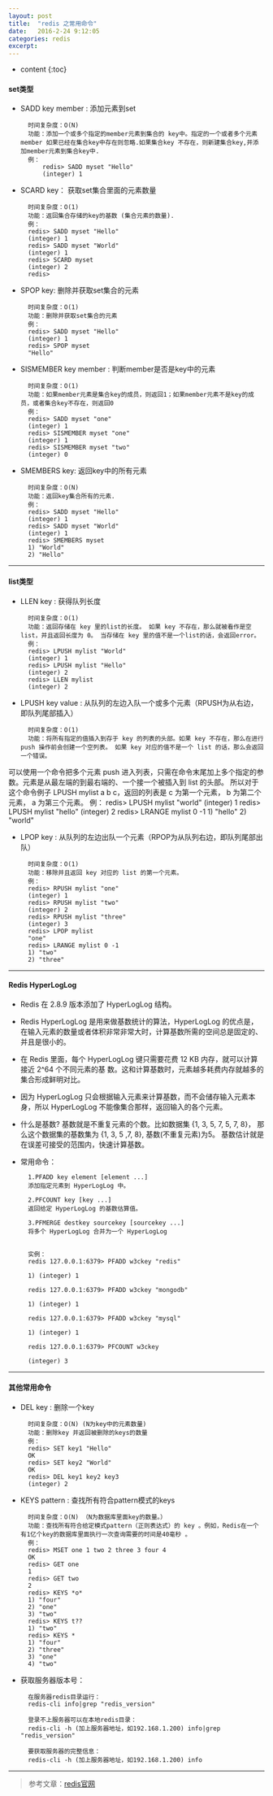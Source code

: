 ```yaml
---
layout: post
title:  "redis 之常用命令"
date:   2016-2-24 9:12:05
categories: redis
excerpt: 
---
```


* content
{:toc}

#### set类型

* SADD key member : 添加元素到set
        
        时间复杂度：O(N)
        功能：添加一个或多个指定的member元素到集合的 key中。指定的一个或者多个元素member 如果已经在集合key中存在则忽略.如果集合key 不存在，则新建集合key,并添加member元素到集合key中.
        例：
            redis> SADD myset "Hello"
            (integer) 1
            
* SCARD key： 获取set集合里面的元素数量
        
        时间复杂度：O(1)
        功能：返回集合存储的key的基数 (集合元素的数量).
        例：
        redis> SADD myset "Hello"
        (integer) 1
        redis> SADD myset "World"
        (integer) 1
        redis> SCARD myset
        (integer) 2
        redis> 
        
* SPOP key: 删除并获取set集合的元素

        时间复杂度：O(1)
        功能：删除并获取set集合的元素
        例：
        redis> SADD myset "Hello"
        (integer) 1
        redis> SPOP myset
        "Hello"

* SISMEMBER key member : 判断member是否是key中的元素

        时间复杂度：O(1)
        功能：如果member元素是集合key的成员，则返回1；如果member元素不是key的成员，或者集合key不存在，则返回0
        例：
        redis> SADD myset "one"
        (integer) 1
        redis> SISMEMBER myset "one"
        (integer) 1
        redis> SISMEMBER myset "two"
        (integer) 0

* SMEMBERS key: 返回key中的所有元素
        
        时间复杂度：O(N)
        功能：返回key集合所有的元素.
        例：
        redis> SADD myset "Hello"
        (integer) 1
        redis> SADD myset "World"
        (integer) 1
        redis> SMEMBERS myset
        1) "World"
        2) "Hello"
---

#### list类型

* LLEN key : 获得队列长度

        时间复杂度：O(1)
        功能：返回存储在 key 里的list的长度。 如果 key 不存在，那么就被看作是空list，并且返回长度为 0。 当存储在 key 里的值不是一个list的话，会返回error。
        例：
        redis> LPUSH mylist "World"
        (integer) 1
        redis> LPUSH mylist "Hello"
        (integer) 2
        redis> LLEN mylist
        (integer) 2
        
* LPUSH key value : 从队列的左边入队一个或多个元素（RPUSH为从右边，即队列尾部插入）

        时间复杂度：O(1)
        功能：将所有指定的值插入到存于 key 的列表的头部。如果 key 不存在，那么在进行 push 操作前会创建一个空列表。 如果 key 对应的值不是一个 list 的话，那么会返回一个错误。
可以使用一个命令把多个元素 push 进入列表，只需在命令末尾加上多个指定的参数。元素是从最左端的到最右端的、一个接一个被插入到 list 的头部。 所以对于这个命令例子 LPUSH mylist a b c，返回的列表是 c 为第一个元素， b 为第二个元素， a 为第三个元素。
        例：
        redis> LPUSH mylist "world"
        (integer) 1
        redis> LPUSH mylist "hello"
        (integer) 2
        redis> LRANGE mylist 0 -1
        1) "hello"
        2) "world"
        
* LPOP key : 从队列的左边出队一个元素（RPOP为从队列右边，即队列尾部出队）

        时间复杂度：O(1)
        功能：移除并且返回 key 对应的 list 的第一个元素。
        例：
        redis> RPUSH mylist "one"
        (integer) 1
        redis> RPUSH mylist "two"
        (integer) 2
        redis> RPUSH mylist "three"
        (integer) 3
        redis> LPOP mylist
        "one"
        redis> LRANGE mylist 0 -1
        1) "two"
        2) "three"
 

---

#### Redis HyperLogLog

* Redis 在 2.8.9 版本添加了 HyperLogLog 结构。

* Redis HyperLogLog 是用来做基数统计的算法，HyperLogLog 的优点是，在输入元素的数量或者体积非常非常大时，计算基数所需的空间总是固定的、并且是很小的。

* 在 Redis 里面，每个 HyperLogLog 键只需要花费 12 KB 内存，就可以计算接近 2^64 个不同元素的基 数。这和计算基数时，元素越多耗费内存就越多的集合形成鲜明对比。

* 因为 HyperLogLog 只会根据输入元素来计算基数，而不会储存输入元素本身，所以 HyperLogLog 不能像集合那样，返回输入的各个元素。

* 什么是基数? 基数就是不重复元素的个数。比如数据集 {1, 3, 5, 7, 5, 7, 8}， 那么这个数据集的基数集为 {1, 3, 5 ,7, 8}, 基数(不重复元素)为5。 基数估计就是在误差可接受的范围内，快速计算基数。

* 常用命令：

        1.PFADD key element [element ...] 
        添加指定元素到 HyperLogLog 中。
        
        2.PFCOUNT key [key ...] 
        返回给定 HyperLogLog 的基数估算值。
        
        3.PFMERGE destkey sourcekey [sourcekey ...] 
        将多个 HyperLogLog 合并为一个 HyperLogLog
        
        
        实例：
        redis 127.0.0.1:6379> PFADD w3ckey "redis"

        1) (integer) 1

        redis 127.0.0.1:6379> PFADD w3ckey "mongodb"

        1) (integer) 1

        redis 127.0.0.1:6379> PFADD w3ckey "mysql"

        1) (integer) 1

        redis 127.0.0.1:6379> PFCOUNT w3ckey

        (integer) 3

---

#### 其他常用命令

* DEL key : 删除一个key

        时间复杂度：O(N) (N为key中的元素数量)
        功能：删除key 并返回被删除的keys的数量
        例：
        redis> SET key1 "Hello"
        OK
        redis> SET key2 "World"
        OK
        redis> DEL key1 key2 key3
        (integer) 2
        
* KEYS pattern : 查找所有符合pattern模式的keys

        时间复杂度：O(N) （N为数据库里面key的数量。）
        功能：查找所有符合给定模式pattern（正则表达式）的 key 。例如，Redis在一个有1亿个key的数据库里面执行一次查询需要的时间是40毫秒 。
        例：
        redis> MSET one 1 two 2 three 3 four 4  
        OK
        redis> GET one
        1
        redis> GET two
        2
        redis> KEYS *o*
        1) "four"
        2) "one"
        3) "two"
        redis> KEYS t??
        1) "two"
        redis> KEYS *
        1) "four"
        2) "three"
        3) "one"
        4) "two"

* 获取服务器版本号：

        在服务器redis目录运行：
        redis-cli info|grep "redis_version"
        
        登录不上服务器可以在本地redis目录：
        redis-cli -h (加上服务器地址，如192.168.1.200) info|grep "redis_version"
        
        要获取服务器的完整信息：
        redis-cli -h (加上服务器地址，如192.168.1.200) info
        
---

> 参考文章：[redis官网](http://www.redis.cn/commands.html)